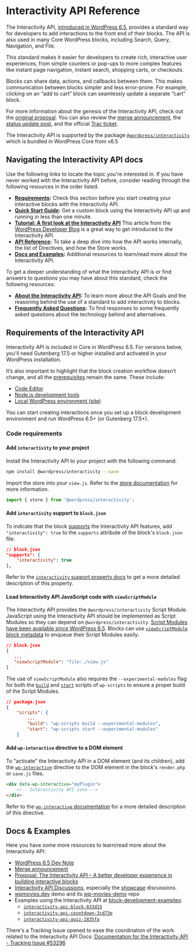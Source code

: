 # Interactivity API Reference

The Interactivity API, [introduced in WordPress 6.5](https://make.wordpress.org/core/2024/02/19/merge-announcement-interactivity-api/), provides a standard way for developers to add interactions to the front end of their blocks. The API is also used in many Core WordPress blocks, including Search, Query, Navigation, and File.

This standard makes it easier for developers to create rich, interactive user experiences, from simple counters or pop-ups to more complex features like instant page navigation, instant search, shopping carts, or checkouts.

Blocks can share data, actions, and callbacks between them. This makes communication between blocks simpler and less error-prone. For example, clicking on an “add to cart” block can seamlessly update a separate “cart” block.

For more information about the genesis of the Interactivity API, check out the [original proposal](https://make.wordpress.org/core/2023/03/30/proposal-the-interactivity-api-a-better-developer-experience-in-building-interactive-blocks/). You can also review the [merge announcement](https://make.wordpress.org/core/2024/02/19/merge-announcement-interactivity-api/), the [status update post](https://make.wordpress.org/core/2023/08/15/status-update-on-the-interactivity-api/), and the official [Trac ticket](https://core.trac.wordpress.org/ticket/60356).

<div class="callout callout-info">
    The Interactivity API is supported by the package <a href="https://developer.wordpress.org/block-editor/reference-guides/packages/packages-interactivity/"><code>@wordpress/interactivity</code></a> which is bundled in WordPress Core from v6.5
</div>

## Navigating the Interactivity API docs

Use the following links to locate the topic you're interested in. If you have never worked with the Interactivity API before, consider reading through the following resources in the order listed.

- **[Requirements](#requirements-of-the-interactivity-api):** Check this section before you start creating your interactive blocks with the Interactivity API.
- **[Quick Start Guide](https://developer.wordpress.org/block-editor/reference-guides/interactivity-api/iapi-quick-start-guide/):** Get a custom block using the Interactivity API up and running in less than one minute.
- **[Tutorial: A first look at the Interactivity API](https://developer.wordpress.org/news/2024/04/11/a-first-look-at-the-interactivity-api/)** This article from the [WordPress Developer Blog](https://developer.wordpress.org/news/) is a great way to get introduced to the Interactivity API.
- **[API Reference](https://developer.wordpress.org/block-editor/reference-guides/interactivity-api/api-reference/):** To take a deep dive into how the API works internally, the list of Directives, and how the Store works.
- **[Docs and Examples](#docs-examples):** Additional resources to learn/read more about the Interactivity API.

To get a deeper understanding of what the Interactivity API is or find answers to questions you may have about this standard, check the following resources:

- **[About the Interactivity API](https://developer.wordpress.org/block-editor/reference-guides/interactivity-api/iapi-about/):** To learn more about the API Goals and the reasoning behind the use of a standard to add interactivity to blocks.
- **[Frequently Asked Questions](https://developer.wordpress.org/block-editor/reference-guides/interactivity-api/iapi-faq/):** To find responses to some frequently asked questions about the technology behind and alternatives.


## Requirements of the Interactivity API

Interactivity API is included in Core in WordPress 6.5. For versions below, you'll need Gutenberg 17.5 or higher installed and activated in your WordPress installation.

It’s also important to highlight that the block creation workflow doesn’t change, and all the [prerequisites](https://developer.wordpress.org/block-editor/getting-started/devenv/) remain the same. These include:

- [Code Editor](https://developer.wordpress.org/block-editor/getting-started/devenv/#code-editor)
- [Node.js development tools](https://developer.wordpress.org/block-editor/getting-started/devenv/#node-js-development-tools)
- [Local WordPress environment (site)](https://developer.wordpress.org/block-editor/getting-started/devenv/#local-wordpress-environment)

You can start creating interactions once you set up a block development environment and run WordPress 6.5+ (or Gutenberg 17.5+).

### Code requirements

#### Add `interactivity` to your project

Install the Interactivity API to your project with the following command:

```bash
npm install @wordpress/interactivity --save
```

Import the store into your `view.js`. Refer to the [store documentation](https://developer.wordpress.org/block-editor/reference-guides/interactivity-api/api-reference/#the-store) for more information.

```js
import { store } from '@wordpress/interactivity';
```


#### Add `interactivity` support to `block.json`

To indicate that the block [supports](https://developer.wordpress.org/block-editor/reference-guides/block-api/block-supports/) the Interactivity API features, add `"interactivity": true` to the `supports` attribute of the block's `block.json` file.

```json
// block.json
"supports": {
    "interactivity": true
},
```

Refer to the [`interactivity` support property docs](https://developer.wordpress.org/block-editor/reference-guides/block-api/block-supports/#interactivity) to get a more detailed description of this property.

#### Load Interactivity API JavaScript code with `viewScriptModule`

The Interactivity API provides the `@wordpress/interactivity` Script Module. JavaScript using the Interactivity API should be implemented as Script Modules so they can depend on `@wordpress/interactivity`. [Script Modules have been available since WordPress 6.5](https://make.wordpress.org/core/2024/03/04/script-modules-in-6-5/). Blocks can use [`viewScriptModule` block metadata](https://developer.wordpress.org/block-editor/reference-guides/block-api/block-metadata/#view-script-module) to enqueue their Script Modules easily:

```json
// block.json
{
   ...
   "viewScriptModule": "file:./view.js"
}
```

The use of `viewScriptModule` also requires the `--experimental-modules` flag for both the [`build`](https://developer.wordpress.org/block-editor/reference-guides/packages/packages-scripts/#build) and [`start`](https://developer.wordpress.org/block-editor/reference-guides/packages/packages-scripts/#start) scripts of `wp-scripts` to ensure a proper build of the Script Modules.


```json
// package.json
{
    "scripts": {
        ...
		"build": "wp-scripts build --experimental-modules",
		"start": "wp-scripts start --experimental-modules"
	}
```

#### Add `wp-interactive` directive to a DOM element

To "activate" the Interactivity API in a DOM element (and its children), add the [`wp-interactive`](https://developer.wordpress.org/block-editor/reference-guides/packages/packages-interactivity/packages-interactivity-api-reference/#wp-interactive) directive to the DOM element in the block's `render.php` or `save.js` files.



```html
<div data-wp-interactive="myPlugin">
    <!-- Interactivity API zone -->
</div>
```

Refer to the [`wp-interactive` documentation](https://developer.wordpress.org/block-editor/reference-guides/interactivity-api/api-reference/#wp-interactive) for a more detailed description of this directive.

## Docs & Examples

Here you have some more resources to learn/read more about the Interactivity API:

- [WordPress 6.5 Dev Note](https://make.wordpress.org/core/2024/03/04/interactivity-api-dev-note/)
- [Merge announcement](https://make.wordpress.org/core/2024/02/19/merge-announcement-interactivity-api/)
- [Proposal: The Interactivity API – A better developer experience in building interactive blocks](https://make.wordpress.org/core/2023/03/30/proposal-the-interactivity-api-a-better-developer-experience-in-building-interactive-blocks/)
- [Interactivity API Discussions](https://github.com/WordPress/gutenberg/discussions/52882), especially the [showcase](https://github.com/WordPress/gutenberg/discussions/55642#discussioncomment-9667164) discussions.   
- [wpmovies.dev](http://wpmovies.dev/) demo and its [wp-movies-demo](https://github.com/WordPress/wp-movies-demo) repo
- Examples using the Interactivity API at [block-development-examples](https://github.com/WordPress/block-development-examples):
  - [`interactivity-api-block-833d15`](https://github.com/WordPress/block-development-examples/tree/trunk/plugins/833d15)
  - [`interactivity-api-countdown-3cd73e`](https://github.com/WordPress/block-development-examples/tree/trunk/plugins/interactivity-api-countdown-3cd73e)
  - [`interactivity-api-quiz-1835fa`](https://github.com/WordPress/block-development-examples/tree/trunk/plugins/interactivity-api-quiz-1835fa)

<div class="callout">
    There's a Tracking Issue opened to ease the coordination of the work related to the Interactivity API Docs: <a href="https://github.com/WordPress/gutenberg/issues/53296">Documentation for the Interactivity API - Tracking Issue #53296</a>
</div>


